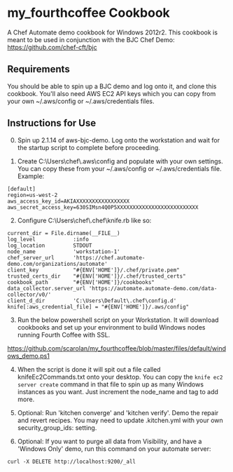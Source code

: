 # my_fourthcoffee Cookbook

A Chef Automate demo cookbook for Windows 2012r2. This cookbook is meant to be used in conjunction with the BJC Chef Demo: https://github.com/chef-cft/bjc

## Requirements

You should be able to spin up a BJC demo and log onto it, and clone this cookbook.  You'll also need AWS EC2 API keys which you can copy from your own ~/.aws/config or ~/.aws/credentials files.

## Instructions for Use

0.  Spin up 2.1.14 of aws-bjc-demo.  Log onto the workstation and wait for the startup script to complete before proceeding.

1.  Create C:\Users\chef\\.aws\config and populate with your own settings.  You can copy these from your ~/.aws/config or ~/.aws/credentials file.  Example:

```
[default]
region=us-west-2
aws_access_key_id=AKIAXXXXXXXXXXXXXXXXX
aws_secret_access_key=630SIMsn4Q0P5XXXXXXXXXXXXXXXXXXXXXXXXXX
```

2.  Configure C:\Users\chef\\.chef\knife.rb like so:

```
current_dir = File.dirname(__FILE__)
log_level            :info
log_location         STDOUT
node_name            'workstation-1'
chef_server_url      'https://chef.automate-demo.com/organizations/automate'
client_key           "#{ENV['HOME']}/.chef/private.pem"
trusted_certs_dir    "#{ENV['HOME']}/.chef/trusted_certs"
cookbook_path        "#{ENV['HOME']}/cookbooks"
data_collector.server_url 'https://automate.automate-demo.com/data-collector/v0/'
client_d_dir         'C:\Users\Default\.chef\config.d'
knife[:aws_credential_file] = "#{ENV['HOME']}/.aws/config"
```

3.  Run the below powershell script on your Workstation.  It will download cookbooks and set up your environment to build Windows nodes running Fourth Coffee with SSL.

https://github.com/scarolan/my_fourthcoffee/blob/master/files/default/windows_demo.ps1

4.  When the script is done it will spit out a file called knifeEc2Commands.txt onto your desktop.  You can copy the `knife ec2 server create` command in that file to spin up as many Windows instances as you want.  Just increment the node_name and tag to add more. 

5.  Optional:  Run 'kitchen converge' and 'kitchen verify'.  Demo the repair and revert recipes.  You may need to update .kitchen.yml with your own security_group_ids: setting.

6.  Optional:  If you want to purge all data from Visibility, and have a 'Windows Only' demo, run this command on your automate server:

`curl -X DELETE http://localhost:9200/_all`
